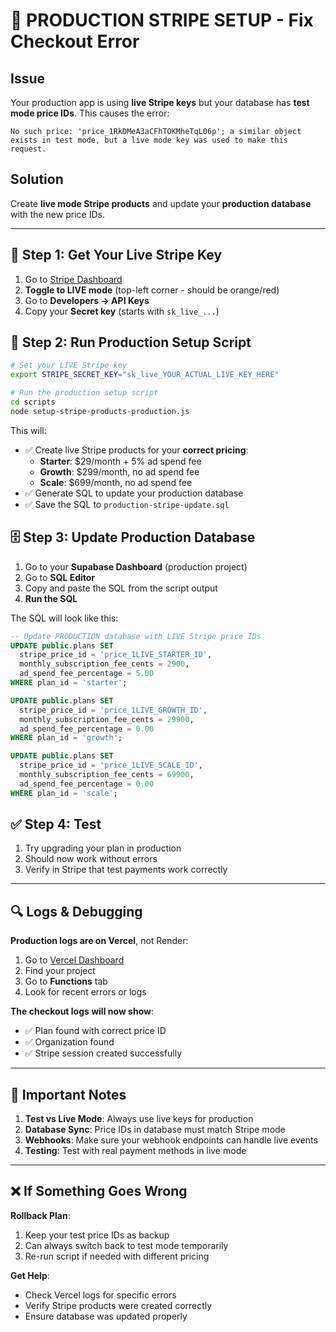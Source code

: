 # 🚨 PRODUCTION STRIPE SETUP - Fix Checkout Error

## Issue
Your production app is using **live Stripe keys** but your database has **test mode price IDs**. This causes the error:
```
No such price: 'price_1RkDMeA3aCFhTOKMheTqL06p'; a similar object exists in test mode, but a live mode key was used to make this request.
```

## Solution
Create **live mode Stripe products** and update your **production database** with the new price IDs.

---

## 🔧 **Step 1: Get Your Live Stripe Key**

1. Go to [Stripe Dashboard](https://dashboard.stripe.com)
2. **Toggle to LIVE mode** (top-left corner - should be orange/red)
3. Go to **Developers → API Keys**
4. Copy your **Secret key** (starts with `sk_live_...`)

## 🚀 **Step 2: Run Production Setup Script**

```bash
# Set your LIVE Stripe key
export STRIPE_SECRET_KEY="sk_live_YOUR_ACTUAL_LIVE_KEY_HERE"

# Run the production setup script
cd scripts
node setup-stripe-products-production.js
```

This will:
- ✅ Create live Stripe products for your **correct pricing**:
  - **Starter**: $29/month + 5% ad spend fee
  - **Growth**: $299/month, no ad spend fee  
  - **Scale**: $699/month, no ad spend fee
- ✅ Generate SQL to update your production database
- ✅ Save the SQL to `production-stripe-update.sql`

## 🗄️ **Step 3: Update Production Database**

1. Go to your **Supabase Dashboard** (production project)
2. Go to **SQL Editor**
3. Copy and paste the SQL from the script output
4. **Run the SQL**

The SQL will look like this:
```sql
-- Update PRODUCTION database with LIVE Stripe price IDs
UPDATE public.plans SET 
  stripe_price_id = 'price_1LIVE_STARTER_ID',
  monthly_subscription_fee_cents = 2900,
  ad_spend_fee_percentage = 5.00
WHERE plan_id = 'starter';

UPDATE public.plans SET 
  stripe_price_id = 'price_1LIVE_GROWTH_ID',
  monthly_subscription_fee_cents = 29900,
  ad_spend_fee_percentage = 0.00
WHERE plan_id = 'growth';

UPDATE public.plans SET 
  stripe_price_id = 'price_1LIVE_SCALE_ID',
  monthly_subscription_fee_cents = 69900,
  ad_spend_fee_percentage = 0.00
WHERE plan_id = 'scale';
```

## ✅ **Step 4: Test**

1. Try upgrading your plan in production
2. Should now work without errors
3. Verify in Stripe that test payments work correctly

---

## 🔍 **Logs & Debugging**

**Production logs are on Vercel**, not Render:
1. Go to [Vercel Dashboard](https://vercel.com/dashboard)
2. Find your project
3. Go to **Functions** tab
4. Look for recent errors or logs

**The checkout logs will now show**:
- ✅ Plan found with correct price ID
- ✅ Organization found
- ✅ Stripe session created successfully

---

## 🚨 **Important Notes**

1. **Test vs Live Mode**: Always use live keys for production
2. **Database Sync**: Price IDs in database must match Stripe mode
3. **Webhooks**: Make sure your webhook endpoints can handle live events
4. **Testing**: Test with real payment methods in live mode

---

## ❌ **If Something Goes Wrong**

**Rollback Plan**:
1. Keep your test price IDs as backup
2. Can always switch back to test mode temporarily
3. Re-run script if needed with different pricing

**Get Help**:
- Check Vercel logs for specific errors
- Verify Stripe products were created correctly
- Ensure database was updated properly 